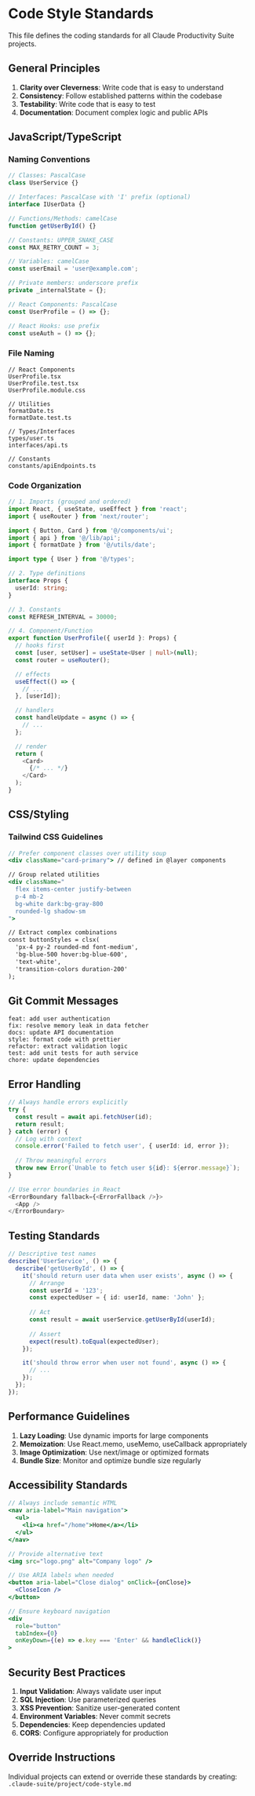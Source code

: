 # Code Style Standards

This file defines the coding standards for all Claude Productivity Suite projects.

## General Principles

1. **Clarity over Cleverness**: Write code that is easy to understand
2. **Consistency**: Follow established patterns within the codebase
3. **Testability**: Write code that is easy to test
4. **Documentation**: Document complex logic and public APIs

## JavaScript/TypeScript

### Naming Conventions

```typescript
// Classes: PascalCase
class UserService {}

// Interfaces: PascalCase with 'I' prefix (optional)
interface IUserData {}

// Functions/Methods: camelCase
function getUserById() {}

// Constants: UPPER_SNAKE_CASE
const MAX_RETRY_COUNT = 3;

// Variables: camelCase
const userEmail = 'user@example.com';

// Private members: underscore prefix
private _internalState = {};

// React Components: PascalCase
const UserProfile = () => {};

// React Hooks: use prefix
const useAuth = () => {};
```

### File Naming

```
// React Components
UserProfile.tsx
UserProfile.test.tsx
UserProfile.module.css

// Utilities
formatDate.ts
formatDate.test.ts

// Types/Interfaces
types/user.ts
interfaces/api.ts

// Constants
constants/apiEndpoints.ts
```

### Code Organization

```typescript
// 1. Imports (grouped and ordered)
import React, { useState, useEffect } from 'react';
import { useRouter } from 'next/router';

import { Button, Card } from '@/components/ui';
import { api } from '@/lib/api';
import { formatDate } from '@/utils/date';

import type { User } from '@/types';

// 2. Type definitions
interface Props {
  userId: string;
}

// 3. Constants
const REFRESH_INTERVAL = 30000;

// 4. Component/Function
export function UserProfile({ userId }: Props) {
  // hooks first
  const [user, setUser] = useState<User | null>(null);
  const router = useRouter();

  // effects
  useEffect(() => {
    // ...
  }, [userId]);

  // handlers
  const handleUpdate = async () => {
    // ...
  };

  // render
  return (
    <Card>
      {/* ... */}
    </Card>
  );
}
```

## CSS/Styling

### Tailwind CSS Guidelines

```jsx
// Prefer component classes over utility soup
<div className="card-primary"> // defined in @layer components

// Group related utilities
<div className="
  flex items-center justify-between
  p-4 mb-2
  bg-white dark:bg-gray-800
  rounded-lg shadow-sm
">

// Extract complex combinations
const buttonStyles = clsx(
  'px-4 py-2 rounded-md font-medium',
  'bg-blue-500 hover:bg-blue-600',
  'text-white',
  'transition-colors duration-200'
);
```

## Git Commit Messages

```
feat: add user authentication
fix: resolve memory leak in data fetcher
docs: update API documentation
style: format code with prettier
refactor: extract validation logic
test: add unit tests for auth service
chore: update dependencies
```

## Error Handling

```typescript
// Always handle errors explicitly
try {
  const result = await api.fetchUser(id);
  return result;
} catch (error) {
  // Log with context
  console.error('Failed to fetch user', { userId: id, error });
  
  // Throw meaningful errors
  throw new Error(`Unable to fetch user ${id}: ${error.message}`);
}

// Use error boundaries in React
<ErrorBoundary fallback={<ErrorFallback />}>
  <App />
</ErrorBoundary>
```

## Testing Standards

```typescript
// Descriptive test names
describe('UserService', () => {
  describe('getUserById', () => {
    it('should return user data when user exists', async () => {
      // Arrange
      const userId = '123';
      const expectedUser = { id: userId, name: 'John' };
      
      // Act
      const result = await userService.getUserById(userId);
      
      // Assert
      expect(result).toEqual(expectedUser);
    });

    it('should throw error when user not found', async () => {
      // ...
    });
  });
});
```

## Performance Guidelines

1. **Lazy Loading**: Use dynamic imports for large components
2. **Memoization**: Use React.memo, useMemo, useCallback appropriately
3. **Image Optimization**: Use next/image or optimized formats
4. **Bundle Size**: Monitor and optimize bundle size regularly

## Accessibility Standards

```jsx
// Always include semantic HTML
<nav aria-label="Main navigation">
  <ul>
    <li><a href="/home">Home</a></li>
  </ul>
</nav>

// Provide alternative text
<img src="logo.png" alt="Company logo" />

// Use ARIA labels when needed
<button aria-label="Close dialog" onClick={onClose}>
  <CloseIcon />
</button>

// Ensure keyboard navigation
<div 
  role="button"
  tabIndex={0}
  onKeyDown={(e) => e.key === 'Enter' && handleClick()}
>
```

## Security Best Practices

1. **Input Validation**: Always validate user input
2. **SQL Injection**: Use parameterized queries
3. **XSS Prevention**: Sanitize user-generated content
4. **Environment Variables**: Never commit secrets
5. **Dependencies**: Keep dependencies updated
6. **CORS**: Configure appropriately for production

## Override Instructions

Individual projects can extend or override these standards by creating:
`.claude-suite/project/code-style.md`

